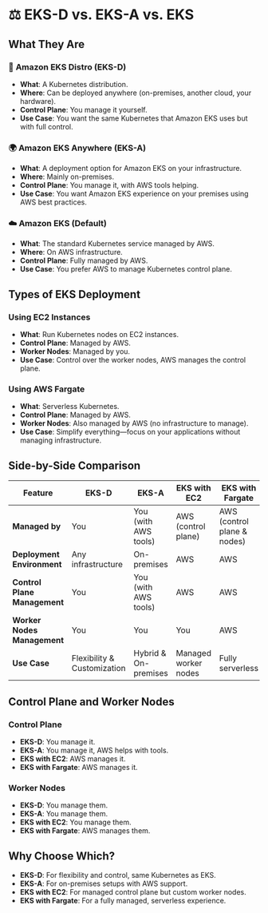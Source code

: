 # ⚖️ EKS-D vs. EKS-A vs. EKS

## What They Are

### 🐧 **Amazon EKS Distro (EKS-D)**

- **What**: A Kubernetes distribution.
- **Where**: Can be deployed anywhere (on-premises, another cloud, your hardware).
- **Control Plane**: You manage it yourself.
- **Use Case**: You want the same Kubernetes that Amazon EKS uses but with full control.

### 🌍 **Amazon EKS Anywhere (EKS-A)**

- **What**: A deployment option for Amazon EKS on your infrastructure.
- **Where**: Mainly on-premises.
- **Control Plane**: You manage it, with AWS tools helping.
- **Use Case**: You want Amazon EKS experience on your premises using AWS best practices.

### ☁️ **Amazon EKS (Default)**

- **What**: The standard Kubernetes service managed by AWS.
- **Where**: On AWS infrastructure.
- **Control Plane**: Fully managed by AWS.
- **Use Case**: You prefer AWS to manage Kubernetes control plane.

## Types of EKS Deployment

### Using **EC2 Instances**

- **What**: Run Kubernetes nodes on EC2 instances.
- **Control Plane**: Managed by AWS.
- **Worker Nodes**: Managed by you.
- **Use Case**: Control over the worker nodes, AWS manages the control plane.

### Using **AWS Fargate**

- **What**: Serverless Kubernetes.
- **Control Plane**: Managed by AWS.
- **Worker Nodes**: Also managed by AWS (no infrastructure to manage).
- **Use Case**: Simplify everything—focus on your applications without managing infrastructure.

## Side-by-Side Comparison

| Feature                      | EKS-D                       | EKS-A                | EKS with EC2         | EKS with Fargate            |
| ---------------------------- | --------------------------- | -------------------- | -------------------- | --------------------------- |
| **Managed by**               | You                         | You (with AWS tools) | AWS (control plane)  | AWS (control plane & nodes) |
| **Deployment Environment**   | Any infrastructure          | On-premises          | AWS                  | AWS                         |
| **Control Plane Management** | You                         | You (with AWS tools) | AWS                  | AWS                         |
| **Worker Nodes Management**  | You                         | You                  | You                  | AWS                         |
| **Use Case**                 | Flexibility & Customization | Hybrid & On-premises | Managed worker nodes | Fully serverless            |

## Control Plane and Worker Nodes

### Control Plane

- **EKS-D**: You manage it.
- **EKS-A**: You manage it, AWS helps with tools.
- **EKS with EC2**: AWS manages it.
- **EKS with Fargate**: AWS manages it.

### Worker Nodes

- **EKS-D**: You manage them.
- **EKS-A**: You manage them.
- **EKS with EC2**: You manage them.
- **EKS with Fargate**: AWS manages them.

## Why Choose Which?

- **EKS-D**: For flexibility and control, same Kubernetes as EKS.
- **EKS-A**: For on-premises setups with AWS support.
- **EKS with EC2**: For managed control plane but custom worker nodes.
- **EKS with Fargate**: For a fully managed, serverless experience.
